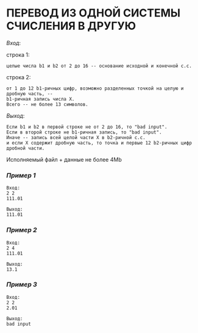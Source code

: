 # **ПЕРЕВОД ИЗ ОДНОЙ СИСТЕМЫ СЧИСЛЕНИЯ В ДРУГУЮ**

*Вход*:

строка 1:

	целые числа b1 и b2 от 2 до 16 -- основание исходной и конечной с.с.

строка 2:

	от 1 до 12 b1-ричных цифр, возможно разделенных точкой на целую и дробную часть, --
	b1-ричная запись числа X.
	Всего -- не более 13 символов.

*Выход*:

	Если b1 и b2 в первой строке не от 2 до 16, то "bad input".
	Если в второй строке не b1-ричная запись, то "bad input".
	Иначе -- запись всей целой части X в b2-ричной с.с.
	и если X содержит дробную часть, то точка и первые 12 b2-ричных цифр дробной части.


Исполняемый файл + данные не более 4Mb

### *Пример 1*

	Вход:
	2 2
	111.01

	Выход:
	111.01


### *Пример 2*

	Вход:
	2 4
	111.01

	Выход:
	13.1

### *Пример 3*

	Вход:
	2 2
	2.01

	Выход:
	bad input